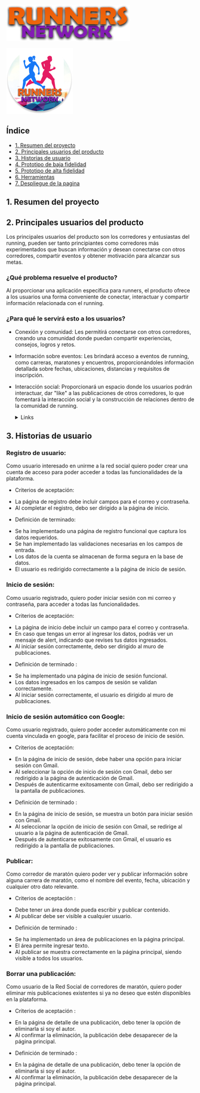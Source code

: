 ![](./src/img/logo-title33.png)

![](./src/img/logo.png)



## Índice

* [1. Resumen del proyecto](#1-resumen-del-proyecto)
* [2. Principales usuarios del producto](#2-Principales-usuarios-del-proyecto)
* [3. Historias de usuario](#3-Histrias-de-usuario)
* [4. Prototipo de baja fidelidad](#4-Prototipo-de-baja-fidelidad)
* [5. Prototipo de alta fidelidad](#5-Prototipo-de-alta-fidelidad)
* [6. Herramientas](#6-Herramientas)
* [7. Despliegue de la pagina](#7-Despliegue-de-la-pagina)

## 1. Resumen del proyecto

## 2. Principales usuarios del producto

Los principales usuarios del producto son los corredores y entusiastas del running, pueden ser tanto principiantes como corredores más experimentados que buscan información y desean conectarse con otros corredores, compartir eventos y obtener motivación para alcanzar sus metas.

### ¿Qué problema resuelve el producto?
Al proporcionar una aplicación específica para runners, el producto ofrece a los usuarios una forma conveniente de conectar, interactuar y compartir información relacionada con el running.

### ¿Para qué le servirá esto a los usuarios?

* Conexión y comunidad: Les permitirá conectarse con otros corredores, creando una comunidad donde puedan compartir experiencias, consejos, logros y retos.

* Información sobre eventos: Les brindará acceso a eventos de  running, como carreras, maratones y encuentros, proporcionándoles información detallada sobre fechas, ubicaciones, distancias y requisitos de inscripción.

* Interacción social: Proporcionará un espacio donde los usuarios podrán interactuar, dar "like" a las publicaciones de otros corredores, lo que fomentará la interacción social y la construcción de relaciones dentro de la comunidad de running.

  <details><summary>Links</summary><p>

  * [Función Callback - MDN](https://developer.mozilla.org/es/docs/Glossary/Callback_function)
</p></details>

## 3. Historias de usuario

### Registro de usuario:
Como usuario interesado en unirme a la red social quiero poder crear una cuenta de acceso para poder acceder a todas las funcionalidades de la plataforma.

* Criterios de aceptación:
- La página de registro debe incluir campos para el correo y contraseña.
-  Al completar el registro, debo ser dirigido a la página de inicio.

* Definición de terminado:
-  Se ha implementado una página de registro funcional que captura los datos requeridos.
-  Se han implementado las validaciones necesarias en los campos de entrada. 
-  Los datos de la cuenta se almacenan de forma segura en la base de datos.
-  El usuario es redirigido correctamente a la página de inicio de sesión.

### Inicio de sesión:
Como usuario registrado, quiero poder iniciar sesión con mi correo y contraseña, para acceder a todas las funcionalidades.

* Criterios de aceptación:
-  La página de inicio debe incluir un campo para el correo y contraseña.
-  En caso que tengas un error al ingresar los datos, podrás ver un mensaje de alert, indicando que revises tus datos ingresados.
-  Al iniciar sesión correctamente, debo ser dirigido al muro de publicaciones.

* Definición de terminado : 
-  Se ha implementado una página de inicio de sesión funcional.
-  Los datos ingresados en los campos de sesión se validan correctamente.
-  Al iniciar sesión correctamente, el usuario es dirigido al muro de publicaciones.

### Inicio de sesión automático con Google:
Como usuario registrado, quiero poder acceder automáticamente con mi cuenta vinculada en google, para facilitar el proceso de inicio de sesión.

* Criterios de aceptación:
-  En la página de inicio de sesión, debe haber una opción para iniciar sesión con Gmail.
-  Al seleccionar la opción de inicio de sesión con Gmail, debo ser redirigido a la página de autenticación de Gmail.
-  Después de autenticarme exitosamente con Gmail, debo ser redirigido a la pantalla de publicaciones.

* Definición de terminado :
-  En la página de inicio de sesión, se muestra un botón para iniciar sesión con Gmail.
-  Al seleccionar la opción de inicio de sesión con Gmail, se redirige al usuario a la página de autenticación de Gmail.
-  Después de autenticarse exitosamente con Gmail, el usuario es redirigido a la pantalla de publicaciones.

### Publicar:
Como corredor de maratón quiero poder ver y publicar información sobre alguna carrera de maratón, como el nombre del evento, fecha, ubicación y cualquier otro dato relevante.

* Criterios de aceptación :
-  Debe tener un área donde pueda escribir y publicar contenido.
-  Al publicar debe ser visible a cualquier usuario.

* Definición de terminado :
-  Se ha implementado un área de publicaciones en la página principal. 
-  El área permite ingresar texto.
-  Al publicar se muestra correctamente en la página principal, siendo visible a todos los usuarios.

### Borrar una publicación:
Como usuario de la Red Social de corredores de maratón, quiero poder eliminar mis publicaciones existentes si ya no deseo que estén disponibles en la plataforma.

* Criterios de aceptación :
-  En la página de detalle de una publicación, debo tener la opción de eliminarla si soy el autor.
-  Al confirmar la eliminación, la publicación debe desaparecer de la página principal.

* Definición de terminado : 
-  En la página de detalle de una publicación, debo tener la opción de eliminarla si soy el autor.
-  Al confirmar la eliminación, la publicación debe desaparecer de la página principal.
